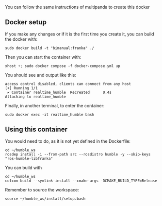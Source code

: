 You can follow the same instructions of multipanda to create this docker


## Docker setup

If you make any changes or if it is the first time you create it, you can build the docker with:

```
sudo docker build -t "bimanual:franka" ./
```

Then you can start the container with:

```
xhost +; sudo docker compose -f docker-compose.yml up
```

You should see and output like this:

```
access control disabled, clients can connect from any host
[+] Running 1/1
 ✔ Container realtime_humble  Recreated      0.4s 
Attaching to realtime_humble
```

Finally, in another terminal, to enter the container:

```
sudo docker exec -it realtime_humble bash
```

## Using this container

You would need to do, as it is not yet defined in the Dockerfile:

```
cd ~/humble_ws
rosdep install -i --from-path src --rosdistro humble -y --skip-keys "ros-humble-libfranka"
```

You can build with

```
cd ~/humble_ws
colcon build --symlink-install --cmake-args -DCMAKE_BUILD_TYPE=Release
```

Remember to source the workspace:

```
source ~/humble_ws/install/setup.bash
```

